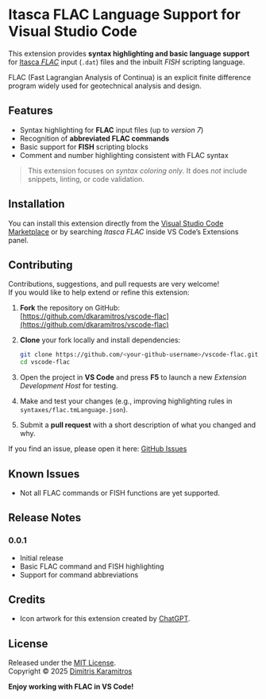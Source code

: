 # Itasca FLAC Language Support for Visual Studio Code

This extension provides **syntax highlighting and basic language support** for [Itasca *FLAC*](https://www.itascacg.com/software/flac) input (`.dat`) files and the inbuilt *FISH* scripting language.

FLAC (Fast Lagrangian Analysis of Continua) is an explicit finite difference program widely used for geotechnical analysis and design.


## Features

- Syntax highlighting for **FLAC** input files (up to *version 7*)
- Recognition of **abbreviated FLAC commands**
- Basic support for **FISH** scripting blocks
- Comment and number highlighting consistent with FLAC syntax

> This extension focuses on *syntax coloring only*. It does *not* include snippets, linting, or code validation.

## Installation

You can install this extension directly from the [Visual Studio Code Marketplace](https://marketplace.visualstudio.com/) or by searching *Itasca FLAC* inside VS Code’s Extensions panel.


## Contributing

Contributions, suggestions, and pull requests are very welcome!  
If you would like to help extend or refine this extension:

1. **Fork** the repository on GitHub:  
   [https://github.com/dkaramitros/vscode-flac](https://github.com/dkaramitros/vscode-flac)

2. **Clone** your fork locally and install dependencies:
   ```bash
   git clone https://github.com/<your-github-username>/vscode-flac.git
   cd vscode-flac
   ```

3. Open the project in **VS Code** and press **F5** to launch a new *Extension Development Host* for testing.

4. Make and test your changes (e.g., improving highlighting rules in `syntaxes/flac.tmLanguage.json`).

5. Submit a **pull request** with a short description of what you changed and why.

If you find an issue, please open it here: [GitHub Issues](https://github.com/dkaramitros/vscode-flac/issues)


## Known Issues

- Not all FLAC commands or FISH functions are yet supported.


## Release Notes

### 0.0.1
- Initial release
- Basic FLAC command and FISH highlighting
- Support for command abbreviations


## Credits

- Icon artwork for this extension created by [ChatGPT](https://chatgpt.com/).


## License

Released under the [MIT License](LICENSE).  
Copyright © 2025 [Dimitris Karamitros](https://github.com/dkaramitros)

**Enjoy working with FLAC in VS Code!**
